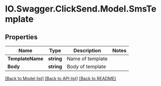 # IO.Swagger.ClickSend.Model.SmsTemplate
## Properties

Name | Type | Description | Notes
------------ | ------------- | ------------- | -------------
**TemplateName** | **string** | Name of template | 
**Body** | **string** | Body of template | 

[[Back to Model list]](../README.md#documentation-for-models) [[Back to API list]](../README.md#documentation-for-api-endpoints) [[Back to README]](../README.md)

